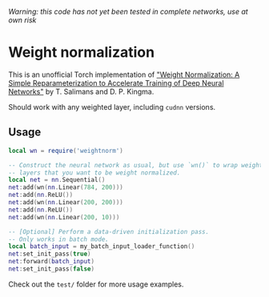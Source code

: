 *Warning: this code has not yet been tested in complete networks, use at own risk*

# Weight normalization

This is an unofficial Torch implementation of ["Weight Normalization: A Simple Reparameterization to Accelerate Training of Deep Neural Networks"](http://arxiv.org/abs/1602.07868)
by T. Salimans and D. P. Kingma.

Should work with any weighted layer, including `cudnn` versions.

## Usage

```lua
local wn = require('weightnorm')

-- Construct the neural network as usual, but use `wn()` to wrap weighted
-- layers that you want to be weight normalized.
local net = nn.Sequential()
net:add(wn(nn.Linear(784, 200)))
net:add(nn.ReLU())
net:add(wn(nn.Linear(200, 200)))
net:add(nn.ReLU())
net:add(wn(nn.Linear(200, 10)))

-- [Optional] Perform a data-driven initialization pass.
-- Only works in batch mode.
local batch_input = my_batch_input_loader_function()
net:set_init_pass(true)
net:forward(batch_input)
net:set_init_pass(false)
```

Check out the `test/` folder for more usage examples.
